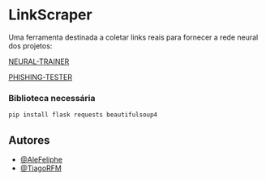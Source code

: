 # LinkScraper

Uma ferramenta destinada a coletar links reais para fornecer a rede neural dos projetos:

[NEURAL-TRAINER](https://github.com/AleFeliphe/NEURAL-TRAINER)

[PHISHING-TESTER](https://github.com/tiagorfmohr/PHISHING-TESTER)

### Biblioteca necessária 

```bash
pip install flask requests beautifulsoup4
```

## Autores

- [@AleFeliphe](https://github.com/AleFeliphe)
- [@TiagoRFM](https://github.com/tiagorfmohr)
